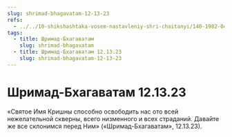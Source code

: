 ```yaml
---
slug: shrimad-bhagavatam-12-13-23
refs:
  - ../../10-shikshashtaka-vosem-nastavleniy-shri-chaitanyi/140-1982-04-25-a2-b-kommentarij-k-pervomu-stihu-shikshashtaki.md
tags:
  - title: Шримад-Бхагаватам
    slug: shrimad-bhagavatam
  - title: Шримад-Бхагаватам 12.13.23
    slug: shrimad-bhagavatam-12-13-23
---
```


# Шримад-Бхагаватам 12.13.23

«Святое Имя Кришны способно освободить нас ото всей нежелательной скверны, всего низменного и всех страданий. Давайте же все склонимся перед Ним» («Шримад-Бхагаватам», 12.13.23).
